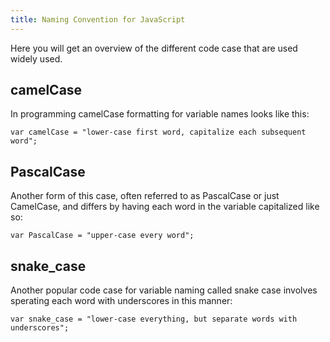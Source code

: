 ```yaml
---
title: Naming Convention for JavaScript
---
```

Here you will get an overview of the different code case that are used widely used.

## camelCase

In programming camelCase formatting for variable names looks like this:

    var camelCase = "lower-case first word, capitalize each subsequent word";

## PascalCase

Another form of this case, often referred to as PascalCase or just CamelCase, and differs by having each word in the variable capitalized like so:

    var PascalCase = "upper-case every word";

## snake_case

Another popular code case for variable naming called snake case involves sperating each word with underscores in this manner:

    var snake_case = "lower-case everything, but separate words with underscores";